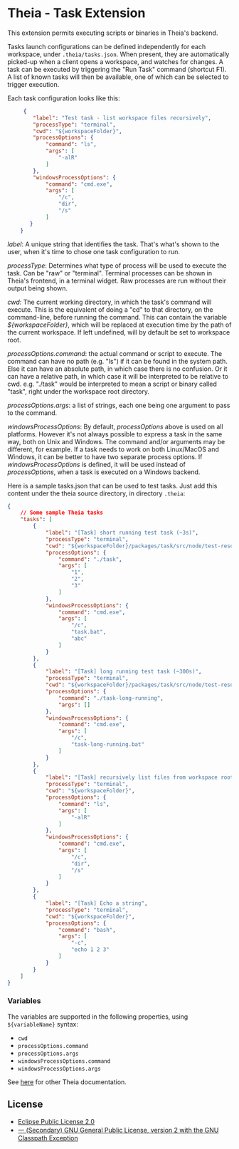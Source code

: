 # Theia - Task Extension

This extension permits executing scripts or binaries in Theia's backend. 

Tasks launch configurations can be defined independently for each workspace, under `.theia/tasks.json`. When present, they are automatically picked-up when a client opens a workspace, and watches for changes. A task can be executed by triggering the "Run Task" command (shortcut F1). A list of known tasks will then be available, one of which can be selected to trigger execution. 

Each task configuration looks like this:
``` json
     {
        "label": "Test task - list workspace files recursively",
        "processType": "terminal",
        "cwd": "${workspaceFolder}",
        "processOptions": {
            "command": "ls",
            "args": [
                "-alR"
            ]
        },
        "windowsProcessOptions": {
            "command": "cmd.exe",
            "args": [
                "/c",
                "dir",
                "/s"
            ]
       }
    }
```

*label*: A unique string that identifies the task. That's what's shown to the user, when it's time to chose one task configuration to run.

*processType*: Determines what type of process will be used to execute the task. Can be "raw" or "terminal". Terminal processes can be shown in Theia's frontend, in a terminal widget. Raw processes are run without their output being shown. 

*cwd*: The current working directory, in which the task's command will execute. This is the equivalent of doing a "cd" to that directory, on the command-line, before running the command. This can contain the variable *${workspaceFolder}*, which will be replaced at execution time by the path of the current workspace. If left undefined, will by default be set to workspace root. 

*processOptions.command*: the actual command or script to execute. The command can have no path (e.g. "ls") if it can be found in the system path. Else it can have an absolute path, in which case there is no confusion. Or it can have a relative path, in which case it will be interpreted to be relative to cwd. e.g. "./task" would be interpreted to mean a script or binary called "task", right under the workspace root directory.

*processOptions.args*: a list of strings, each one being one argument to pass to the command. 

*windowsProcessOptions*: By default, *processOptions* above is used on all platforms. However it's not always possible to express a task in the same way, both on Unix and Windows. The command and/or arguments may be different, for example. If a task needs to work on both Linux/MacOS and Windows, it can be better to have two separate process options. If *windowsProcessOptions* is defined, it will be used instead of *processOptions*, when a task is executed on a Windows backend.



Here is a sample tasks.json that can be used to test tasks. Just add this content under the theia source directory, in directory `.theia`: 
``` json
{
    // Some sample Theia tasks
    "tasks": [
        {
            "label": "[Task] short running test task (~3s)",
            "processType": "terminal",
            "cwd": "${workspaceFolder}/packages/task/src/node/test-resources/",
            "processOptions": {
                "command": "./task",
                "args": [
                    "1",
                    "2",
                    "3"
                ]
            },
            "windowsProcessOptions": {
                "command": "cmd.exe",
                "args": [
                    "/c",
                    "task.bat",
                    "abc"
                ]
            }
        },
        {
            "label": "[Task] long running test task (~300s)",
            "processType": "terminal",
            "cwd": "${workspaceFolder}/packages/task/src/node/test-resources/",
            "processOptions": {
                "command": "./task-long-running",
                "args": []
            },
            "windowsProcessOptions": {
                "command": "cmd.exe",
                "args": [
                    "/c",
                    "task-long-running.bat"
                ]
            }
        },
        {
            "label": "[Task] recursively list files from workspace root",
            "processType": "terminal",
            "cwd": "${workspaceFolder}",
            "processOptions": {
                "command": "ls",
                "args": [
                    "-alR"
                ]
            },
            "windowsProcessOptions": {
                "command": "cmd.exe",
                "args": [
                    "/c",
                    "dir",
                    "/s"
                ]
            }
        },
        {
            "label": "[Task] Echo a string",
            "processType": "terminal",
            "cwd": "${workspaceFolder}",
            "processOptions": {
                "command": "bash",
                "args": [
                    "-c",
                    "echo 1 2 3"
                ]
            }
        }
    ]
}
```

### Variables
The variables are supported in the following properties, using `${variableName}` syntax:
- `cwd`
- `processOptions.command`
- `processOptions.args`
- `windowsProcessOptions.command`
- `windowsProcessOptions.args`

See [here](https://github.com/theia-ide/theia) for other Theia documentation.

## License
- [Eclipse Public License 2.0](http://www.eclipse.org/legal/epl-2.0/)
- [一 (Secondary) GNU General Public License, version 2 with the GNU Classpath Exception](https://projects.eclipse.org/license/secondary-gpl-2.0-cp)

